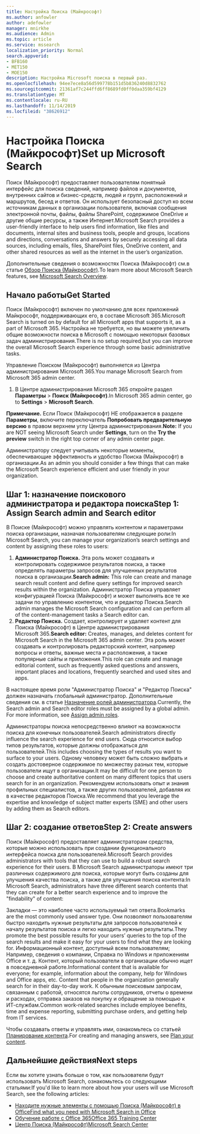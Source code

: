 ```yaml
---
title: Настройка Поиска (Майкрософт)
ms.author: anfowler
author: adefowler
manager: mnirkhe
ms.audience: Admin
ms.topic: article
ms.service: mssearch
localization_priority: Normal
search.appverid:
- BFB160
- MET150
- MOE150
description: Настройка Microsoft поиска в первый раз.
ms.openlocfilehash: 94ee7ece8a56d599778b151d5b836240d8832762
ms.sourcegitcommit: 21361af7c244ffd6ff8689fd0ff0daa359bf4129
ms.translationtype: MT
ms.contentlocale: ru-RU
ms.lasthandoff: 11/14/2019
ms.locfileid: "38626912"
---
```

# <a name="set-up-microsoft-search"></a><span data-ttu-id="bb060-103">Настройка Поиска (Майкрософт)</span><span class="sxs-lookup"><span data-stu-id="bb060-103">Set up Microsoft Search</span></span>

<span data-ttu-id="bb060-104">Поиск (Майкрософт) предоставляет пользователям понятный интерфейс для поиска сведений, например файлов и документов, внутренних сайтов и бизнес-средств, людей и групп, расположений и маршрутов, бесед и ответов. Он использует безопасный доступ ко всем источникам данных в организации пользователя, включая сообщения электронной почты, файлы, файлы SharePoint, содержимое OneDrive и другие общие ресурсы, а также Интернет.</span><span class="sxs-lookup"><span data-stu-id="bb060-104">Microsoft Search provides a user-friendly interface to help users find information, like files and documents, internal sites and business tools, people and groups, locations and directions, conversations and answers by securely accessing all data sources, including emails, files, SharePoint files, OneDrive content, and other shared resources as well as the internet in the user’s organization.</span></span>

<span data-ttu-id="bb060-105">Дополнительные сведения о возможностях Поиска (Майкрософт) см.в статье [Обзор Поиска (Майкрософт)](overview-microsoft-search.md).</span><span class="sxs-lookup"><span data-stu-id="bb060-105">To learn more about Microsoft Search features, see [Microsoft Search Overview](overview-microsoft-search.md).</span></span>

## <a name="get-started"></a><span data-ttu-id="bb060-106">Начало работы</span><span class="sxs-lookup"><span data-stu-id="bb060-106">Get Started</span></span>

<span data-ttu-id="bb060-107">Поиск (Майкрософт) включен по умолчанию для всех приложений Майкрософт, поддерживающих его, в составе Microsoft 365.</span><span class="sxs-lookup"><span data-stu-id="bb060-107">Microsoft Search is turned on by default for all Microsoft apps that supports it, as a part of Microsoft 365.</span></span> <span data-ttu-id="bb060-108">Настройка не требуется, но вы можете увеличить общие возможности поиска в Microsoft с помощью некоторых базовых задач администрирования.</span><span class="sxs-lookup"><span data-stu-id="bb060-108">There is no setup required,but you can improve the overall Microsoft Search experience through some basic administrative tasks.</span></span>

<span data-ttu-id="bb060-109">Управление Поиском (Майкрософт) выполняется из Центра администрирования Microsoft 365.</span><span class="sxs-lookup"><span data-stu-id="bb060-109">You manage Microsoft Search from Microsoft 365 admin center.</span></span>

1. <span data-ttu-id="bb060-110">В Центре администрирования Microsoft 365 откройте раздел **Параметры** > **Поиск (Майкрософт)**.</span><span class="sxs-lookup"><span data-stu-id="bb060-110">In Microsoft 365 admin center, go to **Settings** > **Microsoft Search**.</span></span>

<span data-ttu-id="bb060-111">**Примечание.** Если Поиск (Майкрософт) НЕ отображается в разделе **Параметры**, включите переключатель **Попробовать предварительную версию** в правом верхнем углу Центра администрирования.</span><span class="sxs-lookup"><span data-stu-id="bb060-111">**Note:** If you are NOT seeing Microsoft Search under **Settings**, turn on the **Try the preview** switch in the right top corner of any admin center page.</span></span>

<span data-ttu-id="bb060-112">Администратору следует учитывать некоторые моменты, обеспечивающие эффективность и удобство Поиска (Майкрософт) в организации.</span><span class="sxs-lookup"><span data-stu-id="bb060-112">As an admin you should consider a few things that can make the Microsoft Search experience efficient and user friendly in your organization.</span></span>

## <a name="step-1-assign-search-admin-and-search-editor"></a><span data-ttu-id="bb060-113">Шаг 1: назначение поискового администратора и редактора поиска</span><span class="sxs-lookup"><span data-stu-id="bb060-113">Step 1: Assign Search admin and Search editor</span></span>

<span data-ttu-id="bb060-114">В Поиске (Майкрософт) можно управлять контентом и параметрами поиска организации, назначая пользователям следующие роли:</span><span class="sxs-lookup"><span data-stu-id="bb060-114">In Microsoft Search, you can manage your organization’s search settings and content by assigning these roles to users:</span></span>

1. <span data-ttu-id="bb060-115">**Администратор Поиска.** Эта роль может создавать и контролировать содержимое результатов поиска, а также определять параметры запросов для улучшенных результатов поиска в организации.</span><span class="sxs-lookup"><span data-stu-id="bb060-115">**Search admin:** This role can create and manage search result content and define query settings for improved search results within the organization.</span></span> <span data-ttu-id="bb060-116">Администратор Поиска управляет конфигурацией Поиска (Майкрософт) и может выполнять все те же задачи по управлению контентом, что и редактор Поиска.</span><span class="sxs-lookup"><span data-stu-id="bb060-116">Search admin manages the Microsoft Search configuration and can perform all of the content-management tasks a Search editor can.</span></span>
2. <span data-ttu-id="bb060-117">**Редактор Поиска.** Создает, контролирует и удаляет контент для Поиска (Майкрософт) в Центре администрирования Microsoft 365.</span><span class="sxs-lookup"><span data-stu-id="bb060-117">**Search editor:** Creates, manages, and deletes content for Microsoft Search in the Microsoft 365 admin center.</span></span> <span data-ttu-id="bb060-118">Эта роль может создавать и контролировать редакторский контент, например вопросы и ответы, важные места и расположения, а также популярные сайты и приложения.</span><span class="sxs-lookup"><span data-stu-id="bb060-118">This role can create and manage editorial content, such as frequently asked questions and answers, important places and locations, frequently searched and used sites and apps.</span></span>

<span data-ttu-id="bb060-119">В настоящее время роли "Администратор Поиска" и "Редактор Поиска" должен назначать глобальный администратор. Дополнительные сведения см. в статье [Назначение ролей администратора](https://docs.microsoft.com/office365/admin/add-users/assign-admin-roles?view=o365-worldwide).</span><span class="sxs-lookup"><span data-stu-id="bb060-119">Currently, the Search admin and Search editor roles must be assigned by a global admin. For more information, see [Assign admin roles](https://docs.microsoft.com/office365/admin/add-users/assign-admin-roles?view=o365-worldwide).</span></span>

<span data-ttu-id="bb060-120">Администраторы поиска непосредственно влияют на возможности поиска для конечных пользователей.</span><span class="sxs-lookup"><span data-stu-id="bb060-120">Search administrators directly influence the search experience for end users.</span></span> <span data-ttu-id="bb060-121">Сюда относится выбор типов результатов, которые должны отображаться для пользователей.</span><span class="sxs-lookup"><span data-stu-id="bb060-121">This includes choosing the types of results you want to surface to your users.</span></span> <span data-ttu-id="bb060-122">Одному человеку может быть сложно выбрать и создать достоверное содержимое по множеству разных тем, которые пользователи ищут в организации.</span><span class="sxs-lookup"><span data-stu-id="bb060-122">It may be difficult for one person to choose and create authoritative content on many different topics that users search for in an organization.</span></span> <span data-ttu-id="bb060-123">Рекомендуем использовать опыт и знания профильных специалистов, а также других пользователей, добавляя их в качестве редакторов Поиска.</span><span class="sxs-lookup"><span data-stu-id="bb060-123">We recommend that you leverage the expertise and knowledge of subject matter experts (SME) and other users by adding them as Search editors.</span></span>

## <a name="step-2-create-answers"></a><span data-ttu-id="bb060-124">Шаг 2: создание ответов</span><span class="sxs-lookup"><span data-stu-id="bb060-124">Step 2: Create answers</span></span>

<span data-ttu-id="bb060-125">Поиск (Майкрософт) предоставляет администраторам средства, которые можно использовать при создании функционального интерфейса поиска для пользователей.</span><span class="sxs-lookup"><span data-stu-id="bb060-125">Microsoft Search provides administrators with tools that they can use to build a robust search experience for their users.</span></span> <span data-ttu-id="bb060-126">В Microsoft Search администраторы имеют три различных содержимого для поиска, которые могут быть созданы для улучшения качества поиска, а также для улучшения поиска контента:</span><span class="sxs-lookup"><span data-stu-id="bb060-126">In Microsoft Search, administrators have three different search contents that they can create for a better search experience and to improve the "findability" of content:</span></span>

<span data-ttu-id="bb060-127">Закладки — это наиболее часто используемый тип ответа.</span><span class="sxs-lookup"><span data-stu-id="bb060-127">Bookmarks are the most commonly used answer type.</span></span> <span data-ttu-id="bb060-128">Они позволяют пользователям быстро находить нужные результаты для запросов пользователей к началу результатов поиска и легко находить нужные результаты.</span><span class="sxs-lookup"><span data-stu-id="bb060-128">They promote the best possible results for your users’ queries to the top of the search results and make it easy for your users to find what they are looking for.</span></span>
<span data-ttu-id="bb060-129">Информационный контент, доступный всем пользователям; Например, сведения о компании, Справка по Windows и приложениям Office и т. д. Контент, который пользователи в организации обычно ищет в повседневной работе.</span><span class="sxs-lookup"><span data-stu-id="bb060-129">Informational content that is available for everyone; for example, information about the company, help for Windows and Office apps, etc. Content that people in the organization generally search for in their day-to-day work.</span></span> <span data-ttu-id="bb060-130">К обычным поисковым запросам, связанным с работой, относятся льготы сотрудников, отчеты о времени и расходах, отправка заказов на покупку и обращение за помощью к ИТ-службам.</span><span class="sxs-lookup"><span data-stu-id="bb060-130">Common work-related searches include employee benefits, time and expense reporting, submitting purchase orders, and getting help from IT services.</span></span>

<span data-ttu-id="bb060-131">Чтобы создавать ответы и управлять ими, ознакомьтесь со статьей [Планирование контента](plan-your-content.md).</span><span class="sxs-lookup"><span data-stu-id="bb060-131">For creating and managing answers, see [Plan your content](plan-your-content.md).</span></span>

## <a name="next-steps"></a><span data-ttu-id="bb060-132">Дальнейшие действия</span><span class="sxs-lookup"><span data-stu-id="bb060-132">Next steps</span></span>

<span data-ttu-id="bb060-133">Если вы хотите узнать больше о том, как пользователи будут использовать Microsoft Search, ознакомьтесь со следующими статьями:</span><span class="sxs-lookup"><span data-stu-id="bb060-133">If you'd like to learn more about how your users will use Microsoft Search, see the following articles:</span></span>

- [<span data-ttu-id="bb060-134">Находите нужные элементы с помощью Поиска (Майкрософт) в Office</span><span class="sxs-lookup"><span data-stu-id="bb060-134">Find what you need with Microsoft Search in Office</span></span>](https://support.office.com/article/find-what-you-need-with-microsoft-search-in-office-2457d4d8-48a8-4ad4-ab89-5a0657aa8446)
- [<span data-ttu-id="bb060-135">Обучение работе с Office 365</span><span class="sxs-lookup"><span data-stu-id="bb060-135">Office 365 Training Center</span></span>](https://support.office.com/office-training-center)
- [<span data-ttu-id="bb060-136">Центр Поиска (Майкрософт)</span><span class="sxs-lookup"><span data-stu-id="bb060-136">Microsoft Search Center</span></span>](https://support.office.com/article/-working-title-microsoft-search-center-b8bf5a2c-7515-40a9-9a6a-b8ed382c86bc)
